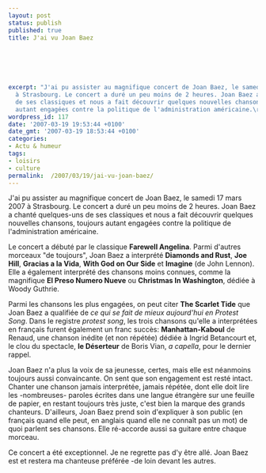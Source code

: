 ```yaml
---
layout: post
status: publish
published: true
title: J'ai vu Joan Baez

  
  



excerpt: "J'ai pu assister au magnifique concert de Joan Baez, le samedi 17 mars 2007
  à Strasbourg. Le concert a duré un peu moins de 2 heures. Joan Baez a chanté quelques-uns
  de ses classiques et nous a fait découvrir quelques nouvelles chansons, toujours
  autant engagées contre la politique de l'administration américaine.\r\n\r\n"
wordpress_id: 117
date: '2007-03-19 19:53:44 +0100'
date_gmt: '2007-03-19 18:53:44 +0100'
categories:
- Actu & humeur
tags:
- loisirs
- culture
permalink:  /2007/03/19/jai-vu-joan-baez/
---
```

<p>J'ai pu assister au magnifique concert de Joan Baez, le samedi 17 mars 2007 à Strasbourg. Le concert a duré un peu moins de 2 heures. Joan Baez a chanté quelques-uns de ses classiques et nous a fait découvrir quelques nouvelles chansons, toujours autant engagées contre la politique de l'administration américaine.</p>
<p><a id="more"></a><a id="more-117"></a></p>
<p>Le concert a débuté par le classique <strong>Farewell Angelina</strong>. Parmi d'autres morceaux "de toujours", Joan Baez a interprété <strong>Diamonds and Rust</strong>, <strong>Joe Hill</strong>, <strong>Gracias a la Vida</strong>, <strong>With God on Our Side</strong> et <strong>Imagine</strong> (de John Lennon). Elle a également interprété des chansons moins connues, comme la magnifique <strong>El Preso Numero Nueve</strong> ou <strong>Christmas In Washington</strong>, dédiée à Woody Guthrie.</p>
<p>Parmi les chansons les plus engagées, on peut citer <strong>The Scarlet Tide</strong> que Joan Baez a qualifiée de <em>ce qui se fait de mieux aujourd'hui en Protest Song</em>. Dans le registre <em>protest song</em>, les trois chansons qu'elle a interprétées en français furent également un franc succès: <strong>Manhattan-Kaboul</strong> de Renaud, une chanson inédite (et non répétée) dédiée à Ingrid Betancourt et, le clou du spectacle, <strong>le Déserteur</strong> de Boris Vian, <em>a capella</em>, pour le dernier rappel.</p>
<p>Joan Baez n'a plus la voix de sa jeunesse, certes, mais elle est néanmoins toujours aussi convaincante. On sent que son engagement est resté intact. Chanter une chanson jamais interprétée, jamais répétée, dont elle doit lire les -nombreuses- paroles écrites dans une langue étrangère sur une feuille de papier, en restant toujours très juste, c'est bien la marque des grands chanteurs. D'ailleurs, Joan Baez prend soin d'expliquer à son public (en français quand elle peut, en anglais quand elle ne connaît pas un mot) de quoi parlent ses chansons. Elle ré-accorde aussi sa guitare entre chaque morceau.</p>
<p>Ce concert a été exceptionnel. Je ne regrette pas d'y être allé. Joan Baez est et restera ma chanteuse préférée -de loin devant les autres.</p>
